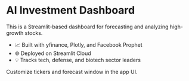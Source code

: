 # AI Investment Dashboard

This is a Streamlit-based dashboard for forecasting and analyzing high-growth stocks.

- 📈 Built with yfinance, Plotly, and Facebook Prophet
- 🌐 Deployed on Streamlit Cloud
- 💡 Tracks tech, defense, and biotech sector leaders

Customize tickers and forecast window in the app UI.
